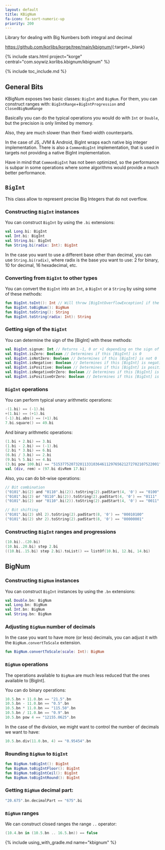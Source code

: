 ```yaml
---
layout: default
title: KBigNum
fa-icon: fa-sort-numeric-up
priority: 200
---
```


Library for dealing with Big Numbers both integral and decimal

<https://github.com/korlibs/korge/tree/main/kbignum/>{:target=_blank}

{% include stars.html project="korge" central="com.soywiz.korlibs.kbignum/kbignum" %}

{% include toc_include.md %}

## General Bits

KBigNum exposes two basic classes: `BigInt` and `BigNum`.
For them, you can construct ranges with: `BigIntRange`+`BigIntProgression` and `ClosedBigNumRange`

Basically you can do the typical operations you would do with `Int` or `Double`,
but the precision is only limited by memory.

Also, they are much slower than their fixed-width counterparts.

In the case of JS, JVM & Android, BigInt wraps each native big integer implementation.
There is also a `CommonBigInt` implementation, that is used in targets not providing a native BigInt implementation.

Have in mind that `CommonBigInt` has not been optimized, so the performance is subpar in some operations where
some algorithms would provide a much better performance.

## `BigInt`

This class allow to represent precise Big Integers that do not overflow.

### Constructing `BigInt` instances

You can construct `BigInt` by using the `.bi` extensions:

```kotlin
val Long.bi: BigInt
val Int.bi: BigInt
val String.bi: BigInt
fun String.bi(radix: Int): BigInt
```

In the case you want to use a different base other than decimal, you can use `String.bi(radix)`,
where radix is the base you want to use: 2 for binary, 10 for decimal, 16 hexadecimal, etc.

### Converting from `BigInt` to other types

You can convert the `BigInt` into an `Int`, a `BigInt` or a `String` by using some of these methods:

```kotlin
fun BigInt.toInt(): Int // Will throw [BigIntOverflowException] if the number cannot be represented as an [Int]
fun BigInt.toBigNum(): BigNum
fun BigInt.toString(): String
fun BigInt.toString(radix: Int): String
```

### Getting sign of the `BigInt`

You can determine the sign of the [BigInt] with these methods:

```kotlin
val BigInt.signum: Int // Returns -1, 0 or +1 depending on the sign of this [BigInt]
val BigInt.isZero: Boolean // Determines if this [BigInt] is 0
val BigInt.isNotZero: Boolean // Determines if this [BigInt] is not 0
val BigInt.isNegative: Boolean // Determines if this [BigInt] is negative
val BigInt.isPositive: Boolean // Determines if this [BigInt] is positive
val BigInt.isNegativeOrZero: Boolean // Determines if this [BigInt] is either negative or zero (non-positive)
val BigInt.isPositiveOrZero: Boolean // Determines if this [BigInt] is either positive or zero (non-negative)
```

### `BigInt` operations

You can perform typical unary arithmetic operations:

```kotlin
-(1.bi) == (-1).bi
+(1.bi) == (+1).bi
(-1).bi.abs() == (+1).bi
7.bi.square() == 49.bi
```

And binary arithmetic operations:

```kotlin
(1.bi + 2.bi) == 3.bi
(1.bi - 2.bi) == (-1).bi
(2.bi * 3.bi) == 6.bi
(6.bi / 3.bi) == 2.bi
(9.bi % 5.bi) == 4.bi
(3.bi pow 100.bi) == "515377520732011331036461129765621272702107522001".bi
val (div, rem) = (97.bi divRem 17.bi)
```

Also, you can do bit-wise operations:

```kotlin
// Bit combination
("0101".bi(2) and "0110".bi(2)).toString(2).padStart(4, '0') == "0100"
("0101".bi(2) or "0110".bi(2)).toString(2).padStart(4, '0') == "0111"
("0101".bi(2) xor "0110".bi(2)).toString(2).padStart(4, '0') == "0011"

// Bit shifting
("0101".bi(2) shl 2).toString(2).padStart(8, '0') == "00010100"
("0101".bi(2) shr 2).toString(2).padStart(8, '0') == "00000001"
```

### Constructing `BigInt` ranges and progressions

```kotlin
(10.bi)..(20.bi)
(10.bi..20.bi) step 2.bi
((10.bi..15.bi) step 2.bi).toList() == listOf(10.bi, 12.bi, 14.bi)
```


## BigNum

### Constructing `BigNum` instances

You can construct `BigInt` instances by using the `.bn` extensions:

```kotlin
val Double.bn: BigNum
val Long.bn: BigNum
val Int.bn: BigNum
val String.bn: BigNum
```

### Adjusting `BigNum` number of decimals

In the case you want to have more (or less) decimals,
you can adjust it with the `BigNum.convertToScale` extension.

```kotlin
fun BigNum.convertToScale(scale: Int): BigNum
```

### `BigNum` operations

The operations available to `BigNum` are much less reduced that the ones available to [BigInt].

You can do binary operations:

```kotlin
10.5.bn + 11.0.bn == "21.5".bn
10.5.bn - 11.0.bn == "0.5".bn
10.5.bn * 11.0.bn == "115.50".bn
10.5.bn / 11.0.bn == "0.9".bn
10.5.bn pow 4 == "12155.0625".bn
```

In the case of the division, we might want to control the number of decimals we want to have: 

```kotlin
10.5.bn.div(11.0.bn, 4) == "0.95454".bn
```

### Rounding `BigNum` to `BigInt`

```kotlin
fun BigNum.toBigInt(): BigInt
fun BigNum.toBigIntFloor(): BigInt
fun BigNum.toBigIntCeil(): BigInt
fun BigNum.toBigIntRound(): BigInt
```

### Getting `BigNum` decimal part:

```kotlin
"20.675".bn.decimalPart == "675".bi
```

### `BigNum` ranges

We can construct closed ranges the range `..` operator:

```kotlin
(10.4.bn in (10.5.bn .. 16.5.bn)) == false
```

{% include using_with_gradle.md name="kbignum" %}
